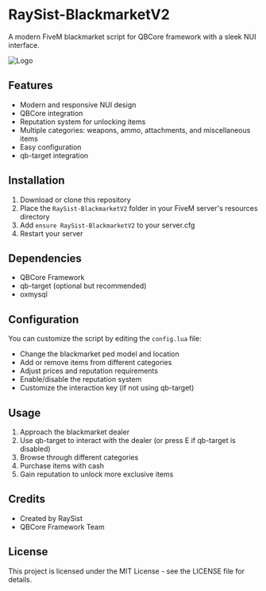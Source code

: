 # RaySist-BlackmarketV2

A modern FiveM blackmarket script for QBCore framework with a sleek NUI interface.

![Logo](https://i.ibb.co/23TssGW8/black-removebg-preview.png)

## Features

- Modern and responsive NUI design
- QBCore integration
- Reputation system for unlocking items
- Multiple categories: weapons, ammo, attachments, and miscellaneous items
- Easy configuration
- qb-target integration

## Installation

1. Download or clone this repository
2. Place the `RaySist-BlackmarketV2` folder in your FiveM server's resources directory
3. Add `ensure RaySist-BlackmarketV2` to your server.cfg
4. Restart your server

## Dependencies

- QBCore Framework
- qb-target (optional but recommended)
- oxmysql

## Configuration

You can customize the script by editing the `config.lua` file:

- Change the blackmarket ped model and location
- Add or remove items from different categories
- Adjust prices and reputation requirements
- Enable/disable the reputation system
- Customize the interaction key (if not using qb-target)

## Usage

1. Approach the blackmarket dealer
2. Use qb-target to interact with the dealer (or press E if qb-target is disabled)
3. Browse through different categories
4. Purchase items with cash
5. Gain reputation to unlock more exclusive items

## Credits

- Created by RaySist
- QBCore Framework Team

## License

This project is licensed under the MIT License - see the LICENSE file for details.
